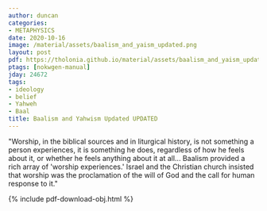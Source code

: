 ```yaml
---
author: duncan
categories:
- METAPHYSICS
date: 2020-10-16
image: /material/assets/baalism_and_yaism_updated.png
layout: post
pdf: https://tholonia.github.io/material/assets/baalism_and_yaism_updated.pdf
ptags: [nokwgen-manual]
jday: 24672
tags:
- ideology
- belief
- Yahweh
- Baal
title: Baalism and Yahwism Updated UPDATED
---
```


"Worship, in the biblical sources and in liturgical history, is not something a person experiences, it is something he does, regardless of how he feels about it, or whether he feels anything about it at all... Baalism provided a rich array of 'worship experiences.' Israel and the Christian church insisted that worship was the proclamation of the will of God and the call for human response to it."

<!--more-->

{% include pdf-download-obj.html %}
